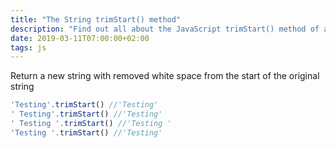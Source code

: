 ```yaml
---
title: "The String trimStart() method"
description: "Find out all about the JavaScript trimStart() method of a string"
date: 2019-03-11T07:00:00+02:00
tags: js
---
```


Return a new string with removed white space from the start of the original string

```js
'Testing'.trimStart() //'Testing'
' Testing'.trimStart() //'Testing'
' Testing '.trimStart() //'Testing '
'Testing '.trimStart() //'Testing'
```
